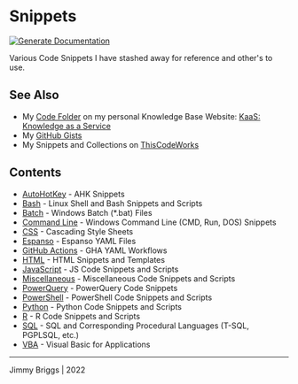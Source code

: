 # Snippets

[![Generate Documentation](https://github.com/jimbrig/Snippets/actions/workflows/document.yml/badge.svg)](https://github.com/jimbrig/Snippets/actions/workflows/document.yml)

Various Code Snippets I have stashed away for reference and other's to use.

## See Also

- My [Code Folder](https://publish.obsidian.md/kaas-published/2-Areas/Code/_README) on my personal Knowledge Base Website: [KaaS: Knowledge as a Service](https://publish.obsidian.md/kaas-published/)
- My [GitHub Gists](https://gist.github.com/jimbrig)
- My Snippets and Collections on [ThisCodeWorks](https://www.thiscodeworks.com/user/jimbrig)

## Contents

- [AutoHotKey](AutoHotKey) - AHK Snippets
- [Bash](Bash) - Linux Shell and Bash Snippets and Scripts
- [Batch](Batch) - Windows Batch (*.bat) Files
- [Command Line](CommandLine) - Windows Command Line (CMD, Run, DOS) Snippets 
- [CSS](CSS) - Cascading Style Sheets
- [Espanso](Espanso) - Espanso YAML Files
- [GitHub Actions](GitHubActions) - GHA YAML Workflows
- [HTML](HTML) - HTML Snippets and Templates
- [JavaScript](JavaScript) - JS Code Snippets and Scripts
- [Miscellaneous](Miscellaneous) - Miscellaneous Code Snippets and Scripts
- [PowerQuery](PowerQuery) - PowerQuery Code Snippets
- [PowerShell](PowerShell) - PowerShell Code Snippets and Scripts
- [Python](Python) - Python Code Snippets and Scripts 
- [R](R) - R Code Snippets and Scripts
- [SQL](SQL) - SQL and Corresponding Procedural Languages (T-SQL, PGPLSQL, etc.)
- [VBA](VBA) - Visual Basic for Applications

***

Jimmy Briggs | 2022
